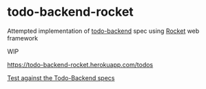 # todo-backend-rocket

Attempted implementation of [todo-backend](https://www.todobackend.com/) spec using [Rocket](https://rocket.rs/) web framework

WIP

https://todo-backend-rocket.herokuapp.com/todos

[Test against the Todo-Backend specs](https://www.todobackend.com/specs/index.html?https://todo-backend-rocket.herokuapp.com/todos)
